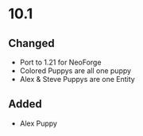 # 10.1

## Changed
* Port to 1.21 for NeoForge
* Colored Puppys are all one puppy
* Alex & Steve Puppys are one Entity
  
## Added
* Alex Puppy
